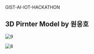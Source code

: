 GIST-AI-IOT-HACKATHON

## 3D Pirnter Model by 원응호

![9](https://user-images.githubusercontent.com/43809168/50467256-57fefc00-09e5-11e9-86a9-8e8172a6edc3.jpeg)

![8](https://user-images.githubusercontent.com/43809168/50467254-56353880-09e5-11e9-9fa9-339b881b6ad9.jpeg)
